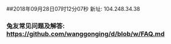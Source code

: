 ##2018年09月28日07时12分07秒 新址: 104.248.34.38
### 兔友常见问题及解答: https://github.com/wanggonging/d/blob/w/FAQ.md

